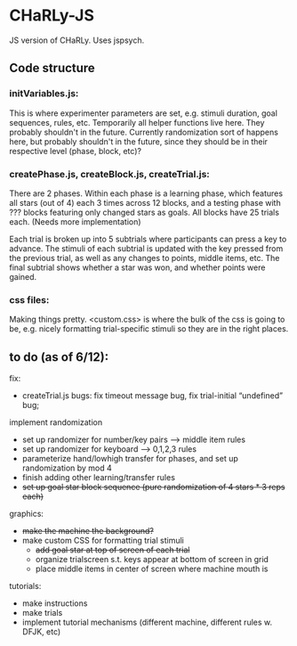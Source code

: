 # CHaRLy-JS
JS version of CHaRLy. Uses jspsych.

## Code structure
### initVariables.js:
This is where experimenter parameters are set, e.g. stimuli duration, goal sequences, rules, etc. Temporarily all helper functions live here. They probably shouldn't in the future. Currently randomization sort of happens here, but probably shouldn't in the future, since they should be in their respective level (phase, block, etc)?

### createPhase.js, createBlock.js, createTrial.js:
There are 2 phases. Within each phase is a learning phase, which features all stars (out of 4) each 3 times across 12 blocks, and a testing phase with ??? blocks featuring only changed stars as goals. All blocks have 25 trials each. (Needs more implementation)

Each trial is broken up into 5 subtrials where participants can press a key to advance. The stimuli of each subtrial is updated with the key pressed from the previous trial, as well as any changes to points, middle items, etc. The final subtrial shows whether a star was won, and whether points were gained.

### css files:
Making things pretty. <custom.css> is where the bulk of the css is going to be, e.g. nicely formatting trial-specific stimuli so they are in the right places.

## to do (as of 6/12):
fix:
- createTrial.js bugs: fix timeout message bug, fix trial-initial “undefined” bug;

implement randomization
- set up randomizer for number/key pairs —> middle item rules
- set up randomizer for keyboard —> 0,1,2,3 rules
- parameterize hand/lowhigh transfer for phases, and set up randomization by mod 4
- finish adding other learning/transfer rules
- ~~set up goal star block sequence (pure randomization of 4 stars * 3 reps each)~~

graphics:
- ~~make the machine the background?~~
- make custom CSS for formatting trial stimuli
  - ~~add goal star at top of screen of each trial~~
  - organize trialscreen s.t. keys appear at bottom of screen in grid
  - place middle items in center of screen where machine mouth is

tutorials:
- make instructions
- make trials
- implement tutorial mechanisms (different machine, different rules w. DFJK, etc)
